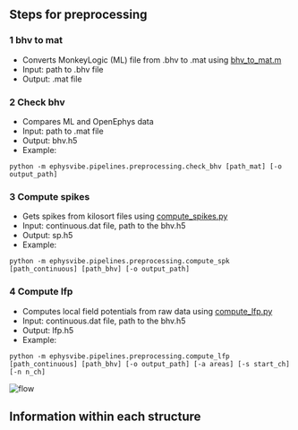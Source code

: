 ## Steps for preprocessing
### 1 bhv to mat
- Converts MonkeyLogic (ML) file from .bhv to .mat using [bhv_to_mat.m](https://github.com/camilosada/EphysVibe/blob/master/matlab/bhv_to_mat.m)
- Input: path to .bhv file
- Output: .mat file
### 2 Check bhv
- Compares ML and OpenEphys data
- Input: path to .mat file
- Output: bhv.h5
- Example: 

`python -m ephysvibe.pipelines.preprocessing.check_bhv [path_mat] [-o output_path]`
### 3 Compute spikes
- Gets spikes from kilosort files using [compute_spikes.py](https://github.com/camilosada/EphysVibe/blob/master/ephysvibe/pipelines/preprocessing/compute_spikes.py)
- Input: continuous.dat file, path to the bhv.h5
- Output: sp.h5
- Example: 

`python -m ephysvibe.pipelines.preprocessing.compute_spk [path_continuous] [path_bhv] [-o output_path] `
### 4 Compute lfp
- Computes local field potentials from raw data using [compute_lfp.py](https://github.com/camilosada/EphysVibe/blob/master/ephysvibe/pipelines/preprocessing/compute_lfp.py)
- Input: continuous.dat file, path to the bhv.h5
- Output: lfp.h5
- Example: 

`python -m ephysvibe.pipelines.preprocessing.compute_lfp [path_continuous] [path_bhv] [-o output_path] [-a areas] [-s start_ch] [-n n_ch]`


![flow](https://github.com/camilosada/EphysVibe/blob/master/img/flow.svg)


## Information within each structure

